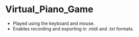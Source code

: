 # Virtual_Piano_Game
 - Played using the keyboard and mouse. 
 - Enables recording and exporting in .midi and .txt formats. 
